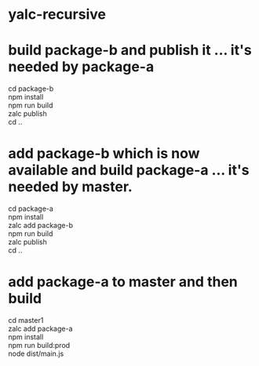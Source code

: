 # yalc-recursive

# build package-b and publish it ... it's needed by package-a
cd package-b  
npm install  
npm run build  
zalc publish   
cd ..  

# add package-b which is now available and build package-a ... it's needed by master. 
cd package-a  
npm install  
zalc add package-b  
npm run build  
zalc publish   
cd ..  

# add package-a to master and then build 
cd master1  
zalc add package-a  
npm install  
npm run build:prod  
node dist/main.js  
